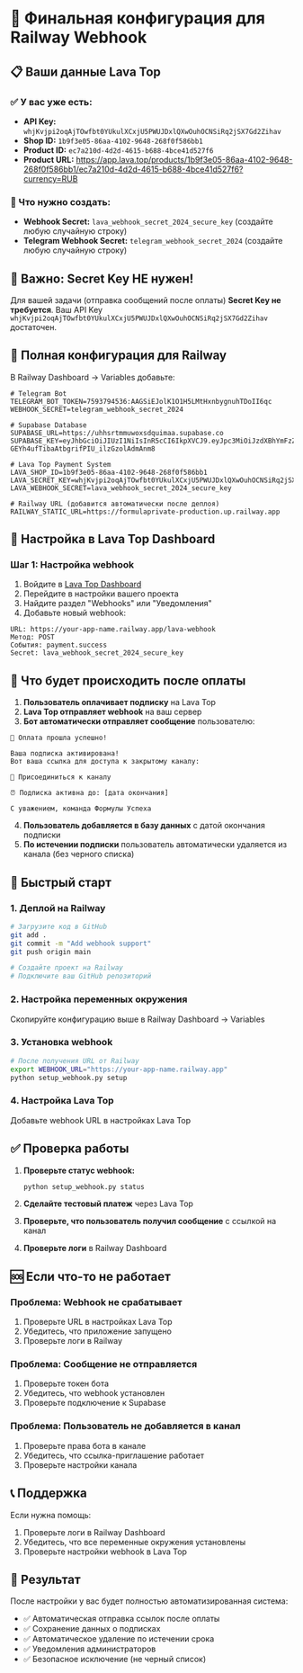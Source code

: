 # 🎯 Финальная конфигурация для Railway Webhook

## 📋 Ваши данные Lava Top

### ✅ У вас уже есть:
- **API Key:** `whjKvjpi2oqAjTOwfbt0YUkulXCxjU5PWUJDxlQXwOuhOCNSiRq2jSX7Gd2Zihav`
- **Shop ID:** `1b9f3e05-86aa-4102-9648-268f0f586bb1`
- **Product ID:** `ec7a210d-4d2d-4615-b688-4bce41d527f6`
- **Product URL:** https://app.lava.top/products/1b9f3e05-86aa-4102-9648-268f0f586bb1/ec7a210d-4d2d-4615-b688-4bce41d527f6?currency=RUB

### 🔑 Что нужно создать:
- **Webhook Secret:** `lava_webhook_secret_2024_secure_key` (создайте любую случайную строку)
- **Telegram Webhook Secret:** `telegram_webhook_secret_2024` (создайте любую случайную строку)

## 🚨 Важно: Secret Key НЕ нужен!

Для вашей задачи (отправка сообщений после оплаты) **Secret Key не требуется**. Ваш API Key `whjKvjpi2oqAjTOwfbt0YUkulXCxjU5PWUJDxlQXwOuhOCNSiRq2jSX7Gd2Zihav` достаточен.

## 📝 Полная конфигурация для Railway

В Railway Dashboard → Variables добавьте:

```env
# Telegram Bot
TELEGRAM_BOT_TOKEN=7593794536:AAGSiEJolK1O1H5LMtHxnbygnuhTDoII6qc
WEBHOOK_SECRET=telegram_webhook_secret_2024

# Supabase Database
SUPABASE_URL=https://uhhsrtmmuwoxsdquimaa.supabase.co
SUPABASE_KEY=eyJhbGciOiJIUzI1NiIsInR5cCI6IkpXVCJ9.eyJpc3MiOiJzdXBhYmFzZSIsInJlZiI6InVoaHNydG1tdXdveHNkcXVpbWFhIiwicm9sZSI6ImFub24iLCJpYXQiOjE3NTQ2OTMwMzcsImV4cCI6MjA3MDI2OTAzN30.5xxo6g-GEYh4ufTibaAtbgrifPIU_ilzGzolAdmAnm8

# Lava Top Payment System
LAVA_SHOP_ID=1b9f3e05-86aa-4102-9648-268f0f586bb1
LAVA_SECRET_KEY=whjKvjpi2oqAjTOwfbt0YUkulXCxjU5PWUJDxlQXwOuhOCNSiRq2jSX7Gd2Zihav
LAVA_WEBHOOK_SECRET=lava_webhook_secret_2024_secure_key

# Railway URL (добавится автоматически после деплоя)
RAILWAY_STATIC_URL=https://formulaprivate-production.up.railway.app
```

## 🔧 Настройка в Lava Top Dashboard

### Шаг 1: Настройка webhook
1. Войдите в [Lava Top Dashboard](https://app.lava.top)
2. Перейдите в настройки вашего проекта
3. Найдите раздел "Webhooks" или "Уведомления"
4. Добавьте новый webhook:

```
URL: https://your-app-name.railway.app/lava-webhook
Метод: POST
События: payment.success
Secret: lava_webhook_secret_2024_secure_key
```

## 🎯 Что будет происходить после оплаты

1. **Пользователь оплачивает подписку** на Lava Top
2. **Lava Top отправляет webhook** на ваш сервер
3. **Бот автоматически отправляет сообщение** пользователю:

```
🎉 Оплата прошла успешно!

Ваша подписка активирована!
Вот ваша ссылка для доступа к закрытому каналу:

🔗 Присоединиться к каналу

⏰ Подписка активна до: [дата окончания]

С уважением, команда Формулы Успеха
```

4. **Пользователь добавляется в базу данных** с датой окончания подписки
5. **По истечении подписки** пользователь автоматически удаляется из канала (без черного списка)

## 🚀 Быстрый старт

### 1. Деплой на Railway
```bash
# Загрузите код в GitHub
git add .
git commit -m "Add webhook support"
git push origin main

# Создайте проект на Railway
# Подключите ваш GitHub репозиторий
```

### 2. Настройка переменных окружения
Скопируйте конфигурацию выше в Railway Dashboard → Variables

### 3. Установка webhook
```bash
# После получения URL от Railway
export WEBHOOK_URL="https://your-app-name.railway.app"
python setup_webhook.py setup
```

### 4. Настройка Lava Top
Добавьте webhook URL в настройках Lava Top

## ✅ Проверка работы

1. **Проверьте статус webhook:**
   ```bash
   python setup_webhook.py status
   ```

2. **Сделайте тестовый платеж** через Lava Top

3. **Проверьте, что пользователь получил сообщение** с ссылкой на канал

4. **Проверьте логи** в Railway Dashboard

## 🆘 Если что-то не работает

### Проблема: Webhook не срабатывает
1. Проверьте URL в настройках Lava Top
2. Убедитесь, что приложение запущено
3. Проверьте логи в Railway

### Проблема: Сообщение не отправляется
1. Проверьте токен бота
2. Убедитесь, что webhook установлен
3. Проверьте подключение к Supabase

### Проблема: Пользователь не добавляется в канал
1. Проверьте права бота в канале
2. Убедитесь, что ссылка-приглашение работает
3. Проверьте настройки канала

## 📞 Поддержка

Если нужна помощь:
1. Проверьте логи в Railway Dashboard
2. Убедитесь, что все переменные окружения установлены
3. Проверьте настройки webhook в Lava Top

## 🎯 Результат

После настройки у вас будет полностью автоматизированная система:
- ✅ Автоматическая отправка ссылок после оплаты
- ✅ Сохранение данных о подписках
- ✅ Автоматическое удаление по истечении срока
- ✅ Уведомления администраторов
- ✅ Безопасное исключение (не черный список)
